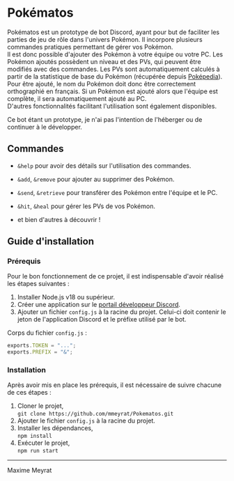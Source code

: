 # Pokématos

Pokématos est un prototype de bot Discord, ayant pour but de faciliter les parties de jeu de rôle dans l'univers Pokémon. Il incorpore plusieurs commandes pratiques permettant de gérer vos Pokémon.  
Il est donc possible d'ajouter des Pokémon à votre équipe ou votre PC. Les Pokémon ajoutés possèdent un niveau et des PVs, qui peuvent être modifiés avec des commandes. Les PVs sont automatiquement calculés à partir de la statistique de base du Pokémon (récupérée depuis [Poképedia](https://www.pokepedia.fr/)). Pour être ajouté, le nom du Pokémon doit donc être correctement orthographié en français. Si un Pokémon est ajouté alors que l'équipe est complète, il sera automatiquement ajouté au PC.  
D'autres fonctionnalités facilitant l'utilisation sont également disponibles.  

Ce bot étant un prototype, je n'ai pas l'intention de l'héberger ou de continuer à le développer. 


## Commandes

- ```&help``` pour avoir des détails sur l'utilisation des commandes.

- ```&add```, ```&remove``` pour ajouter au supprimer des Pokémon.

- ```&send```, ```&retrieve``` pour transférer des Pokémon entre l'équipe et le PC.

- ```&hit```, ```&heal``` pour gérer les PVs de vos Pokémon. 

- et bien d'autres à découvrir !


## Guide d'installation

### Prérequis

Pour le bon fonctionnement de ce projet, il est indispensable d'avoir réalisé les étapes suivantes :

1. Installer Node.js v18 ou supérieur.
2. Créer une application sur le [portail développeur Discord](https://discord.com/developers/).
3. Ajouter un fichier `config.js` à la racine du projet. Celui-ci doit contenir le jeton de l'application Discord et le préfixe utilisé par le bot.  
  
Corps du fichier `config.js` :
```js
exports.TOKEN = "...";
exports.PREFIX = "&";
```

### Installation

Après avoir mis en place les prérequis, il est nécessaire de suivre chacune de ces étapes :

1. Cloner le projet,  
```git clone https://github.com/mmeyrat/Pokematos.git```
2. Ajouter le fichier `config.js` à la racine du projet.
3. Installer les dépendances,  
```npm install```
4. Exécuter le projet,  
```npm run start```

----

Maxime Meyrat